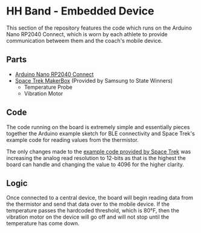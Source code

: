 # HH Band - Embedded Device

This section of the repository features the code which runs on the Arduino Nano RP2040 Connect, which is worn by each athlete to provide communication betweem them and the coach's mobile device.

## Parts

- [Arduino Nano RP2040 Connect](https://store-usa.arduino.cc/products/arduino-nano-rp2040-connect-with-headers)
- [Space Trek MakerBox](https://spacetrek.com/) (Provided by Samsung to State Winners)
    - Temperature Probe
    - Vibration Motor

## Code

The code running on the board is extremely simple and essentially pieces together the Arduino example sketch for BLE connectivity and Space Trek's example code for reading values from the thermistor.

The only changes made to the [example code provided by Space Trek](https://github.com/SpaceTrekKSC/EasyStarterKit/blob/main/src/EasyStarterKitTemperature.h) was increasing the analog read resolution to 12-bits as that is the highest the board can handle and changing the value to 4096 for the higher clarity.


## Logic

Once connected to a central device, the board will begin reading data from the thermistor and send that data over to the mobile device. If the temperature passes the hardcoded threshold, which is 80°F, then the vibration motor on the device will go off and will not stop until the temperature has come down.